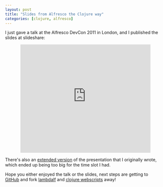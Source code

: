 ```yaml
---
layout: post
title: "Slides from Alfresco the Clojure way"
categories: [clojure, alfresco]
---
```


I just gave a talk at the Alfresco DevCon 2011 in London, and I published the slides at slideshare:

<div style="width:425px; padding-left: 10%" id="__ss_10104981">
<iframe src="http://www.slideshare.net/slideshow/embed_code/10104981" width="425" height="355" frameborder="0" marginwidth="0" marginheight="0" scrolling="no"></iframe>
</div>

There's also an <a href="http://slidesha.re/uqUqOW">extended version</a> of the presentation that I originally wrote, which ended up being too big for the time slot I had.

Hope you either enjoyed the talk or the slides, next steps are getting to [GitHub](https://github.com/skuro) and fork [lambdalf](https://github.com/skuro/lambdalf) and [clojure webscripts](https://github.com/skuro/spring-webscripts-addon-clojure) away!
